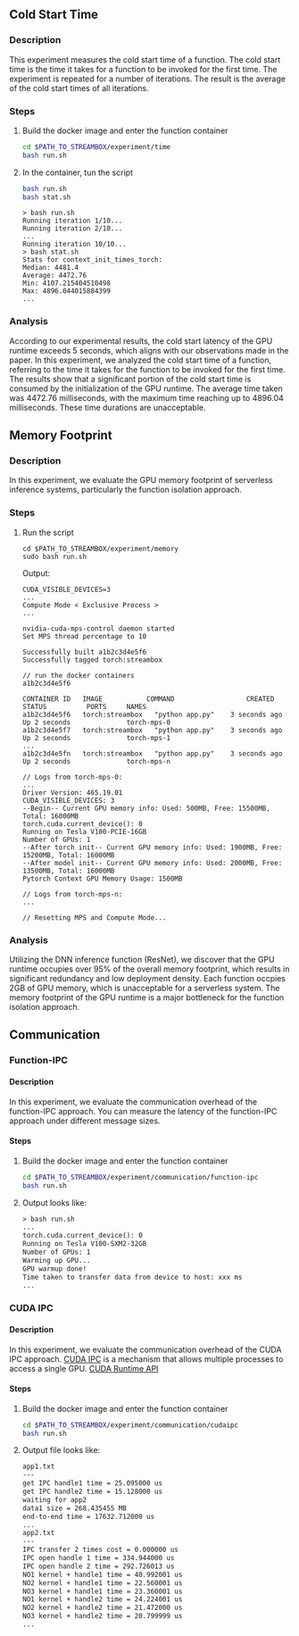 ## Cold Start Time 

### Description
This experiment measures the cold start time of a function. The cold start time is the time it takes for a function to be invoked for the first time. The experiment is repeated for a number of iterations. The result is the average of the cold start times of all iterations.

### Steps
1. Build the docker image and enter the function container
    ```bash
    cd $PATH_TO_STREAMBOX/experiment/time
    bash run.sh
    ```
2. In the container, tun the script
    ```bash
    bash run.sh
    bash stat.sh
    ```
    ```
    > bash run.sh
    Running iteration 1/10...
    Running iteration 2/10...
    ...
    Running iteration 10/10...
    > bash stat.sh
    Stats for context_init_times_torch:
    Median: 4481.4
    Average: 4472.76
    Min: 4107.215404510498
    Max: 4896.044015884399
    ...
    ```

### Analysis
According to our experimental results, the cold start latency of the GPU runtime exceeds 5 seconds, which aligns with our observations made in the paper. In this experiment, we analyzed the cold start time of a function, referring to the time it takes for the function to be invoked for the first time. The results show that a significant portion of the cold start time is consumed by the initialization of the GPU runtime. The average time taken was 4472.76 milliseconds, with the maximum time reaching up to 4896.04 milliseconds. These time durations are unacceptable.


## Memory Footprint

### Description
In this experiment, we evaluate the GPU memory footprint of serverless inference systems, particularly the function isolation approach.

### Steps

1. Run the script
    ```shell
    cd $PATH_TO_STREAMBOX/experiment/memory
    sudo bash run.sh
    ```
    Output:
    ```
    CUDA_VISIBLE_DEVICES=3
    ...
    Compute Mode < Exclusive Process >
    ...

    nvidia-cuda-mps-control daemon started
    Set MPS thread percentage to 10

    Successfully built a1b2c3d4e5f6
    Successfully tagged torch:streambox

    // run the docker containers
    a1b2c3d4e5f6

    CONTAINER ID   IMAGE           COMMAND                  CREATED          STATUS          PORTS     NAMES
    a1b2c3d4e5f6   torch:streambox   "python app.py"    3 seconds ago    Up 2 seconds              torch-mps-0
    a1b2c3d4e5f7   torch:streambox   "python app.py"    3 seconds ago    Up 2 seconds              torch-mps-1
    ...
    a1b2c3d4e5fn   torch:streambox   "python app.py"    3 seconds ago    Up 2 seconds              torch-mps-n

    // Logs from torch-mps-0:
    ...
    Driver Version: 465.19.01
    CUDA_VISIBLE_DEVICES: 3
    --Begin-- Current GPU memory info: Used: 500MB, Free: 15500MB, Total: 16000MB
    torch.cuda.current_device(): 0
    Running on Tesla V100-PCIE-16GB
    Number of GPUs: 1
    --After torch init-- Current GPU memory info: Used: 1900MB, Free: 15200MB, Total: 16000MB
    --After model init-- Current GPU memory info: Used: 2000MB, Free: 13500MB, Total: 16000MB
    Pytorch Context GPU Memory Usage: 1500MB

    // Logs from torch-mps-n:
    ...

    // Resetting MPS and Compute Mode...
    ```

### Analysis

Utilizing the DNN inference function (ResNet), we discover that the GPU runtime occupies over 95% of the overall memory footprint, which results in significant redundancy and low deployment density. Each function occpies 2GB of GPU memory, which is unacceptable for a serverless system. The memory footprint of the GPU runtime is a major bottleneck for the function isolation approach.

## Communication

### Function-IPC

#### Description
In this experiment, we evaluate the communication overhead of the function-IPC approach. You can measure the latency of the function-IPC approach under different message sizes.

#### Steps
1. Build the docker image and enter the function container
    ```bash
    cd $PATH_TO_STREAMBOX/experiment/communication/function-ipc
    bash run.sh
    ```
2. Output looks like:
    ```txt
    > bash run.sh
    ...
    torch.cuda.current_device(): 0
    Running on Tesla V100-SXM2-32GB
    Number of GPUs: 1
    Warming up GPU...
    GPU warmup done!
    Time taken to transfer data from device to host: xxx ms
    ...
    ```

### CUDA IPC

#### Description
In this experiment, we evaluate the communication overhead of the CUDA IPC approach. [CUDA IPC](https://forums.developer.nvidia.com/t/gpu-inter-process-communications-ipc-question/35936) is a mechanism that allows multiple processes to access a single GPU. [CUDA Runtime API](https://docs.nvidia.com/cuda/cuda-runtime-api/group__CUDART__DEVICE.html#group__CUDART__DEVICE_1g8a37f7dfafaca652391d0758b3667539)

#### Steps
1. Build the docker image and enter the function container
    ```bash
    cd $PATH_TO_STREAMBOX/experiment/communication/cudaipc
    bash run.sh
    ```
2. Output file looks like:
    ```txt
    app1.txt
    ---
    get IPC handle1 time = 25.095000 us
    get IPC handle2 time = 15.128000 us
    waiting for app2
    data1 size = 268.435455 MB
    end-to-end time = 17632.712000 us
    ...
    app2.txt
    ---
    IPC transfer 2 times cost = 0.000000 us
    IPC open handle 1 time = 334.944000 us
    IPC open handle 2 time = 292.726013 us
    NO1 kernel + handle1 time = 40.992001 us
    NO2 kernel + handle1 time = 22.560001 us
    NO3 kernel + handle1 time = 23.360001 us
    NO1 kernel + handle2 time = 24.224001 us
    NO2 kernel + handle2 time = 21.472000 us
    NO3 kernel + handle2 time = 20.799999 us
    ...
    ```

